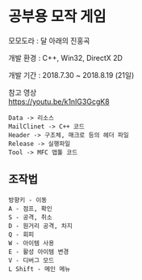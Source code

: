 # 공부용 모작 게임

모모도라 : 달 아래의 진홍곡

개발 환경 : C++, Win32, DirectX 2D

개발 기간 : 2018.7.30 ~ 2018.8.19 (21일)

참고 영상   
https://youtu.be/k1nIG3GcgK8

```
Data -> 리소스
MailClinet -> C++ 코드
Header -> 구조체, 매크로 등의 헤더 파일
Release -> 실행파일
Tool -> MFC 맵툴 코드
```
조작법
---
```
방향키 - 이동
A - 점프, 확인
S - 공격, 취소
D - 원거리 공격, 차지
Q - 회피
W - 아이템 사용
E - 활성 아이템 변경
V - 디버그 모드
L Shift - 메인 메뉴
```
